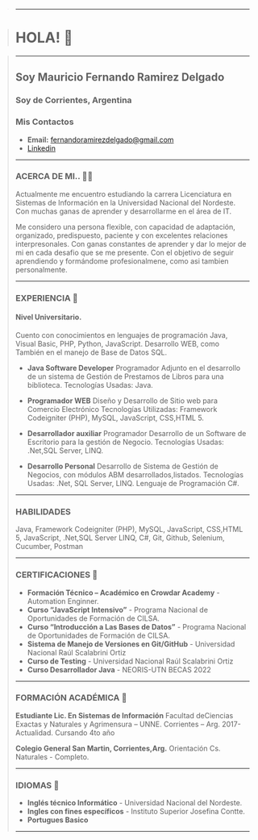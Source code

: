 > ____________________________________________________________________________________________

> # HOLA! 👋

> ____________________________________________________________________________________________
>
> ## Soy Mauricio Fernando Ramirez Delgado
>
> ### Soy de Corrientes, Argentina
>
> ### Mis Contactos
>
> - **Email:** fernandoramirezdelgado@gmail.com
> - [Linkedin](https://www.linkedin.com/in/ferrdel/)
>
> ____________________________________________________________________________________________
>
> ### ACERCA DE MI.. 👨‍💻
>
> Actualmente me encuentro estudiando la carrera Licenciatura en Sistemas de Información en la Universidad Nacional del Nordeste. Con muchas ganas de aprender y desarrollarme en el área de IT.
> 
> Me considero una persona flexible, con capacidad de adaptación, organizado, predispuesto, paciente y con excelentes relaciones interpresonales. Con ganas constantes de aprender y dar lo mejor de mi en cada desafio que se me presente. Con el objetivo de seguir aprendiendo y formándome profesionalmene, como asi tambien personalmente.
>
>____________________________________________________________________________________________
>
> ### EXPERIENCIA 📝
> #### Nivel Universitario.
>    Cuento con conocimientos en lenguajes de programación Java, Visual Basic, PHP, Python, JavaScript. Desarrollo WEB, como También en el manejo de Base de Datos SQL.
>
> - **Java Software Developer**
> Programador Adjunto en el desarrollo de un sistema de Gestión de Prestamos de Libros para una biblioteca. Tecnologías Usadas: Java.
>
> - **Programador WEB**
> Diseño y Desarrollo de Sitio web para Comercio Electrónico Tecnologías Utilizadas: Framework Codeigniter (PHP), MySQL, JavaScript, CSS,HTML 5.
>
> - **Desarrollador auxiliar** 
> Programador Desarrollo de un Software de Escritorio para la gestión de Negocio. Tecnologías Usadas: .Net,SQL Server, LINQ.
>
> - **Desarrollo Personal**
> Desarrollo de Sistema de Gestión de Negocios, con módulos ABM desarrollados,listados. Tecnologías Usadas: .Net, SQL Server, LINQ. Lenguaje de Programación C#.
>
> ____________________________________________________________________________________________
>
> ### HABILIDADES
>   Java, Framework Codeigniter (PHP), MySQL, JavaScript, CSS,HTML 5, JavaScript, .Net,SQL Server
>   LINQ, C#, Git, Github, Selenium, Cucumber, Postman
>
> ____________________________________________________________________________________________
>
> ###  CERTIFICACIONES 📝
>
> - **Formación Técnico – Académico en Crowdar Academy** - Automation Enginner.
> - **Curso “JavaScript Intensivo”** - Programa Nacional de Oportunidades de Formación de CILSA.
> - **Curso “Introducción a Las Bases de Datos”** - Programa Nacional de Oportunidades de Formación de CILSA.
> - **Sistema de Manejo de Versiones en Git/GitHub** - Universidad Nacional Raúl Scalabrini Ortiz
> - **Curso de Testing** - Universidad Nacional Raúl Scalabrini Ortiz
> - **Curso Desarrollador Java** - NEORIS-UTN BECAS 2022
>
> ____________________________________________________________________________________________
>
> ### FORMACIÓN ACADÉMICA 📝
>
> **Estudiante Lic. En Sistemas de Información**
>            Facultad deCiencias Exactas y Naturales y Agrimensura – UNNE. Corrientes – Arg.
>                                                          2017- Actualidad. Cursando 4to año
>
> **Colegio General San Martin, Corrientes,Arg.**
>           Orientación Cs. Naturales - Completo.
>
> ____________________________________________________________________________________________
>
> ### IDIOMAS 📝
>
> - **Inglés técnico Informático** - Universidad Nacional del Nordeste.
> - **Ingles con fines específicos** - Instituto Superior Josefina Contte.
> - **Portugues Basico** 
>
> ____________________________________________________________________________________________
>